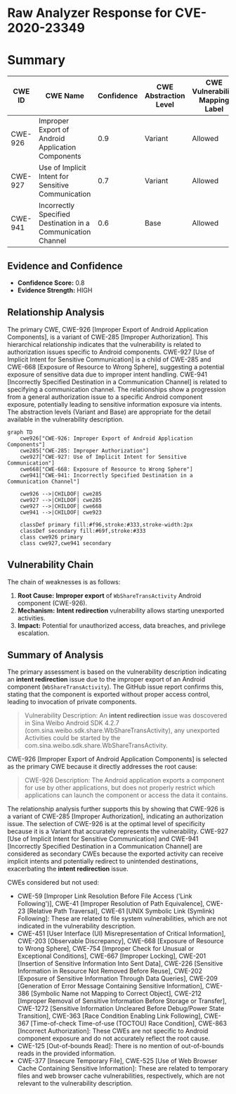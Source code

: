 # Raw Analyzer Response for CVE-2020-23349

# Summary
| CWE ID | CWE Name | Confidence | CWE Abstraction Level | CWE Vulnerability Mapping Label | CWE-Vulnerability Mapping Notes |
|---|---|---|---|---|---|
| CWE-926 | Improper Export of Android Application Components | 0.9 | Variant | Allowed | Primary CWE |
| CWE-927 | Use of Implicit Intent for Sensitive Communication | 0.7 | Variant | Allowed | Secondary Candidate |
| CWE-941 | Incorrectly Specified Destination in a Communication Channel | 0.6 | Base | Allowed | Secondary Candidate |

## Evidence and Confidence

*   **Confidence Score:** 0.8
*   **Evidence Strength:** HIGH

## Relationship Analysis
The primary CWE, CWE-926 [Improper Export of Android Application Components], is a variant of CWE-285 [Improper Authorization]. This hierarchical relationship indicates that the vulnerability is related to authorization issues specific to Android components. CWE-927 [Use of Implicit Intent for Sensitive Communication] is a child of CWE-285 and CWE-668 [Exposure of Resource to Wrong Sphere], suggesting a potential exposure of sensitive data due to improper intent handling. CWE-941 [Incorrectly Specified Destination in a Communication Channel] is related to specifying a communication channel. The relationships show a progression from a general authorization issue to a specific Android component exposure, potentially leading to sensitive information exposure via intents. The abstraction levels (Variant and Base) are appropriate for the detail available in the vulnerability description.

```mermaid
graph TD
    cwe926["CWE-926: Improper Export of Android Application Components"]
    cwe285["CWE-285: Improper Authorization"]
    cwe927["CWE-927: Use of Implicit Intent for Sensitive Communication"]
    cwe668["CWE-668: Exposure of Resource to Wrong Sphere"]
    cwe941["CWE-941: Incorrectly Specified Destination in a Communication Channel"]

    cwe926 -->|CHILDOF| cwe285
    cwe927 -->|CHILDOF| cwe285
    cwe927 -->|CHILDOF| cwe668
    cwe941 -->|CHILDOF| cwe923

    classDef primary fill:#f96,stroke:#333,stroke-width:2px
    classDef secondary fill:#69f,stroke:#333
    class cwe926 primary
    class cwe927,cwe941 secondary
```

## Vulnerability Chain
The chain of weaknesses is as follows:
1.  **Root Cause:** **Improper export** of `WbShareTransActivity` Android component (CWE-926).
2.  **Mechanism:** **Intent redirection** vulnerability allows starting unexported activities.
3.  **Impact:** Potential for unauthorized access, data breaches, and privilege escalation.

## Summary of Analysis
The primary assessment is based on the vulnerability description indicating an **intent redirection** issue due to the improper export of an Android component (`WbShareTransActivity`). The GitHub issue report confirms this, stating that the component is exported without proper access control, leading to invocation of private components.

> Vulnerability Description:
> An **intent redirection** issue was doscovered in Sina Weibo Android SDK 4.2.7 (com.sina.weibo.sdk.share.WbShareTransActivity), any unexported Activities could be started by the com.sina.weibo.sdk.share.WbShareTransActivity.

CWE-926 [Improper Export of Android Application Components] is selected as the primary CWE because it directly addresses the root cause:

> CWE-926 Description:
> The Android application exports a component for use by other applications, but does not properly restrict which applications can launch the component or access the data it contains.

The relationship analysis further supports this by showing that CWE-926 is a variant of CWE-285 [Improper Authorization], indicating an authorization issue. The selection of CWE-926 is at the optimal level of specificity because it is a Variant that accurately represents the vulnerability. CWE-927 [Use of Implicit Intent for Sensitive Communication] and CWE-941 [Incorrectly Specified Destination in a Communication Channel] are considered as secondary CWEs because the exported activity can receive implicit intents and potentially redirect to unintended destinations, exacerbating the **intent redirection** issue.

CWEs considered but not used:
*   CWE-59 [Improper Link Resolution Before File Access ('Link Following')], CWE-41 [Improper Resolution of Path Equivalence], CWE-23 [Relative Path Traversal], CWE-61 [UNIX Symbolic Link (Symlink) Following]: These are related to file system vulnerabilities, which are not indicated in the vulnerability description.
*   CWE-451 [User Interface (UI) Misrepresentation of Critical Information], CWE-203 [Observable Discrepancy], CWE-668 [Exposure of Resource to Wrong Sphere], CWE-754 [Improper Check for Unusual or Exceptional Conditions], CWE-667 [Improper Locking], CWE-201 [Insertion of Sensitive Information Into Sent Data], CWE-226 [Sensitive Information in Resource Not Removed Before Reuse], CWE-202 [Exposure of Sensitive Information Through Data Queries], CWE-209 [Generation of Error Message Containing Sensitive Information], CWE-386 [Symbolic Name not Mapping to Correct Object], CWE-212 [Improper Removal of Sensitive Information Before Storage or Transfer], CWE-1272 [Sensitive Information Uncleared Before Debug/Power State Transition], CWE-363 [Race Condition Enabling Link Following], CWE-367 [Time-of-check Time-of-use (TOCTOU) Race Condition], CWE-863 [Incorrect Authorization]: These CWEs are not specific to Android component exposure and do not accurately reflect the root cause.
*   CWE-125 [Out-of-bounds Read]: There is no mention of out-of-bounds reads in the provided information.
*   CWE-377 [Insecure Temporary File], CWE-525 [Use of Web Browser Cache Containing Sensitive Information]: These are related to temporary files and web browser cache vulnerabilities, respectively, which are not relevant to the vulnerability description.